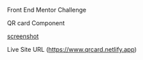 Front End Mentor Challenge

QR card Component

[screenshot](./screenshot.png)

Live Site URL (https://www.qrcard.netlify.app)

